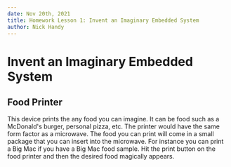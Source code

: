 ```yaml
---
date: Nov 20th, 2021
title: Homework Lesson 1: Invent an Imaginary Embedded System
author: Nick Handy
---
```


# Invent an Imaginary Embedded System

## Food Printer

This device prints the any food you can imagine. It can be food such as a McDonald's burger, personal pizza, etc. The printer would have the same form factor as a microwave. The food you can print will come in a small package that you can insert into the microwave. For instance you can print a Big Mac if you have a Big Mac food sample. Hit the print button on the food printer and then the desired food magically appears.
